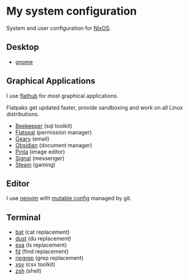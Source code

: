# My system configuration

System and user configuration for [NixOS](https://nixos.org/).

## Desktop

* [gnome](https://www.gnome.org/)

## Graphical Applications

I use [flathub](https://flathub.org/home) for most graphical applications.

Flatpaks get updated faster, provide sandboxing and work on all Linux distributions.

* [Beekeeper](https://flathub.org/apps/details/io.beekeeperstudio.Studio) (sql toolkit)
* [Flatseal](https://flathub.org/apps/details/com.github.tchx84.Flatseal) (permission manager)
* [Geary](https://flathub.org/apps/details/org.gnome.Geary) (email)
* [Obsidian](https://flathub.org/apps/details/md.obsidian.Obsidian) (document manager)
* [Pinta](https://flathub.org/apps/details/com.github.PintaProject.Pinta) (image editor)
* [Signal](https://flathub.org/apps/details/org.signal.Signal) (messenger)
* [Steam](https://flathub.org/apps/details/com.valvesoftware.Steam) (gaming)

## Editor

I use [neovim](https://neovim.io/) with [mutable config](https://github.com/compactcode/neovim) managed by git.

## Terminal

* [bat](https://github.com/sharkdp/bat) (cat replacement)
* [dust](https://github.com/bootandy/dust) (du replacement)
* [exa](https://the.exa.website/) (ls replacement)
* [fd](https://github.com/sharkdp/fd) (find replacement)
* [ripgrep](https://github.com/BurntSushi/ripgrep) (grep replacement)
* [xsv](https://github.com/BurntSushi/xsv) (csv toolkit)
* [zsh](https://github.com/sorin-ionescu/prezto) (shell)
